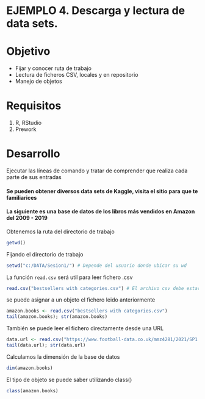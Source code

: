 # EJEMPLO 4. Descarga y lectura de data sets.

# Objetivo
- Fijar y conocer ruta de trabajo
- Lectura de ficheros CSV, locales y en repositorio
- Manejo de objetos

# Requisitos
1. R, RStudio
2. Prework

# Desarrollo
Ejecutar las líneas de comando y tratar de comprender que realiza cada parte de sus entradas
#### Se pueden obtener diversos data sets de Kaggle, visita el sitio para que te familiarices
#### La siguiente es una base de datos de los libros más vendidos en Amazon del 2009 - 2019

Obtenemos la ruta del directorio de trabajo
```R
getwd()
```
Fijando el directorio de trabajo
```R
setwd("c:/DATA/Sesion1/") # Depende del usuario donde ubicar su wd
```
La función `read.csv` será util para leer fichero .csv
```R
read.csv("bestsellers with categories.csv") # El archivo csv debe estar en el directorio de trabajo
```
se puede asignar a un objeto el fichero leido anteriormente
```R
amazon.books <- read.csv("bestsellers with categories.csv")
tail(amazon.books); str(amazon.books)
```
También se puede leer el fichero directamente desde una URL
```R
data.url <- read.csv("https://www.football-data.co.uk/mmz4281/2021/SP1.csv")
tail(data.url); str(data.url)
```
Calculamos la dimensión de la base de datos
```R
dim(amazon.books)
```

El tipo de objeto se puede saber utilizando class() 
```R
class(amazon.books)
```
